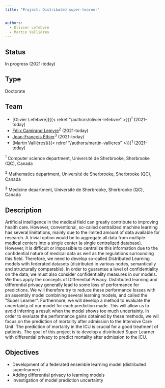 ```yaml
---
title: "Project: Distributed super-learner"


authors:
  - Olivier Lefebvre
  - Martin Vallières
---
```


## Status

In progress (2021-today)

## Type

Doctorate

## Team

- [Olivier Lefebvre]({{< relref "/authors/olivier-lefebvre" >}})<sup>1</sup> (2021-today)
- [Félix Camirand Lemyre](https://www.usherbrooke.ca/mathematiques/nous-joindre/personnel/corps-professoral/professeurs/felix-camirand-lemyre)<sup>2</sup> (2021-today)
- [Jean-François Éthier](https://www.usherbrooke.ca/recherche/specialistes/details/jean-francois.ethier)<sup>3</sup> (2021-today)
- [Martin Vallières]({{< relref "/authors/martin-vallieres" >}})<sup>1</sup> (2021-today)

<sup>1</sup> Computer science department, Université de Sherbrooke, Sherbrooke (QC), Canada

<sup>2</sup> Mathematics department, Université de Sherbrooke, Sherbrooke (QC), Canada

<sup>3</sup> Medicine department, Université de Sherbrooke, Sherbrooke (QC), Canada

## Description
Artificial intelligence in the medical field can greatly contribute to improving health care. However, conventional, so-called centralized machine learning has several limitations, mainly due to the limited amount of data available for research. A trivial option would be to aggregate all data from multiple medical centers into a single center (a single centralized database). However, it is difficult or impossible to centralize this information due to the confidential nature of medical data as well as the regulations surrounding this field. Therefore, we need to develop so-called Distributed Learning models with federated datasets (distributed in various nodes, semantically and structurally comparable). In order to guarantee a level of confidentiality on the data, we must also consider confidentiality measures in our models. We thus apply the concepts of Differential Privacy. Distributed learning and differential privacy generally lead to some loss of performance for predictions. We will therefore try to reduce these performance losses with an assembly model combining several learning models, and called the "Super Learner". Furthermore, we will develop a method to evaluate the uncertainty of our model for each prediction made. This will allow us to avoid inferring a result when the model shows too much uncertainty. In order to evaluate the performance gains obtained by these methods, we will focus on the prediction of mortality after admission to the Intensive Care Unit. The prediction of mortality in the ICU is crucial for a good treatment of patients. The goal of this project is to develop a distributed Super Learner with differential privacy to predict mortality after admission to the ICU.


## Objectives

  - Development of a federated ensemble learning model (distributed superlearner)
  - Adding differential privacy to learning models
  - Investigation of model prediction uncertainty
